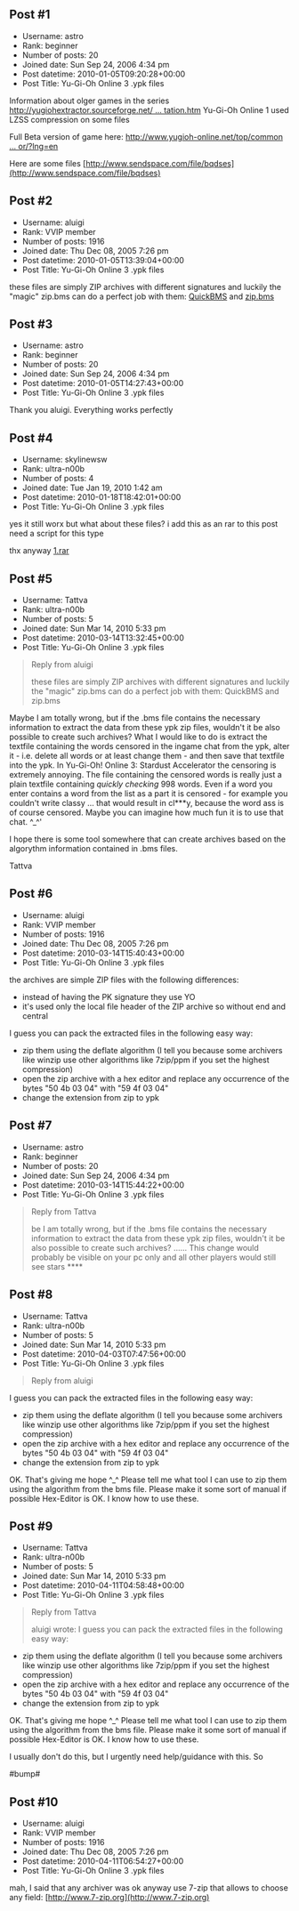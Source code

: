 ## Post #1
- Username: astro
- Rank: beginner
- Number of posts: 20
- Joined date: Sun Sep 24, 2006 4:34 pm
- Post datetime: 2010-01-05T09:20:28+00:00
- Post Title: Yu-Gi-Oh Online 3 .ypk files

Information about olger games in the series [http://yugiohextractor.sourceforge.net/ ... tation.htm](http://yugiohextractor.sourceforge.net/documentation.htm)
Yu-Gi-Oh Online 1  used LZSS compression on some files

Full Beta version of game here: [http://www.yugioh-online.net/top/common ... or/?lng=en](http://www.yugioh-online.net/top/common/duel_accelerator/?lng=en)


Here are some files [http://www.sendspace.com/file/bqdses](http://www.sendspace.com/file/bqdses)
## Post #2
- Username: aluigi
- Rank: VVIP member
- Number of posts: 1916
- Joined date: Thu Dec 08, 2005 7:26 pm
- Post datetime: 2010-01-05T13:39:04+00:00
- Post Title: Yu-Gi-Oh Online 3 .ypk files

these files are simply ZIP archives with different signatures and luckily the "magic" zip.bms can do a perfect job with them:
[QuickBMS](http://aluigi.org/papers.htm#quickbms) and [zip.bms](http://aluigi.org/papers/bms/zip.bms)
## Post #3
- Username: astro
- Rank: beginner
- Number of posts: 20
- Joined date: Sun Sep 24, 2006 4:34 pm
- Post datetime: 2010-01-05T14:27:43+00:00
- Post Title: Yu-Gi-Oh Online 3 .ypk files

Thank you aluigi. Everything works perfectly
## Post #4
- Username: skylinewsw
- Rank: ultra-n00b
- Number of posts: 4
- Joined date: Tue Jan 19, 2010 1:42 am
- Post datetime: 2010-01-18T18:42:01+00:00
- Post Title: Yu-Gi-Oh Online 3 .ypk files

yes it still worx but what about these files? i add this as an rar to this post need a script for this type

thx anyway
[1.rar](https://xentaxbackup.github.io/file/2741_1.rar)
## Post #5
- Username: Tattva
- Rank: ultra-n00b
- Number of posts: 5
- Joined date: Sun Mar 14, 2010 5:33 pm
- Post datetime: 2010-03-14T13:32:45+00:00
- Post Title: Yu-Gi-Oh Online 3 .ypk files

> Reply from aluigi
>
> these files are simply ZIP archives with different signatures and luckily the "magic" zip.bms can do a perfect job with them:
QuickBMS and zip.bms

Maybe I am totally wrong, but if the .bms file contains the necessary information to extract the data from these ypk zip files,
wouldn't it be also possible to create such archives?
What I would like to do is extract the textfile containing the words censored in the ingame chat from the ypk, alter it - i.e. delete all words
or at least change them - and then save that textfile into the ypk. In Yu-Gi-Oh! Online 3: Stardust Accelerator the censoring is extremely
annoying. The file containing the censored words is really just a plain textfile containing *quickly checking* 998 words. Even if a word you enter
contains a word from the list as a part it is censored - for example you couldn't write classy … that would result in cl***y, because
the word ass is of course censored. Maybe you can imagine how much fun it is to use that chat. ^_^'

I hope there is some tool somewhere that can create archives based on the algorythm information contained in .bms files.

Tattva
## Post #6
- Username: aluigi
- Rank: VVIP member
- Number of posts: 1916
- Joined date: Thu Dec 08, 2005 7:26 pm
- Post datetime: 2010-03-14T15:40:43+00:00
- Post Title: Yu-Gi-Oh Online 3 .ypk files

the archives are simple ZIP files with the following differences:
- instead of having the PK signature they use YO
- it's used only the local file header of the ZIP archive so without end and central

I guess you can pack the extracted files in the following easy way:
- zip them using the deflate algorithm (I tell you because some archivers like winzip use other algorithms like 7zip/ppm if you set the highest compression)
- open the zip archive with a hex editor and replace any occurrence of the bytes "50 4b 03 04" with "59 4f 03 04"
- change the extension from zip to ypk
## Post #7
- Username: astro
- Rank: beginner
- Number of posts: 20
- Joined date: Sun Sep 24, 2006 4:34 pm
- Post datetime: 2010-03-14T15:44:22+00:00
- Post Title: Yu-Gi-Oh Online 3 .ypk files

> Reply from Tattva
>
> be I am totally wrong, but if the .bms file contains the necessary information to extract the data from these ypk zip files,
wouldn't it be also possible to create such archives?
......
This change would probably be visible on your pc only and all other players would still see stars ****
## Post #8
- Username: Tattva
- Rank: ultra-n00b
- Number of posts: 5
- Joined date: Sun Mar 14, 2010 5:33 pm
- Post datetime: 2010-04-03T07:47:56+00:00
- Post Title: Yu-Gi-Oh Online 3 .ypk files

> Reply from aluigi
>
> 
I guess you can pack the extracted files in the following easy way:
- zip them using the deflate algorithm (I tell you because some archivers like winzip use other algorithms like 7zip/ppm if you set the highest compression)
- open the zip archive with a hex editor and replace any occurrence of the bytes "50 4b 03 04" with "59 4f 03 04"
- change the extension from zip to ypk

OK. That's giving me hope ^_^
Please tell me what tool I can use to zip them using the algorithm from the bms file. Please make it some sort of manual if possible 
Hex-Editor is OK. I know how to use these.
## Post #9
- Username: Tattva
- Rank: ultra-n00b
- Number of posts: 5
- Joined date: Sun Mar 14, 2010 5:33 pm
- Post datetime: 2010-04-11T04:58:48+00:00
- Post Title: Yu-Gi-Oh Online 3 .ypk files

> Reply from Tattva
>
> aluigi wrote:
I guess you can pack the extracted files in the following easy way:
- zip them using the deflate algorithm (I tell you because some archivers like winzip use other algorithms like 7zip/ppm if you set the highest compression)
- open the zip archive with a hex editor and replace any occurrence of the bytes "50 4b 03 04" with "59 4f 03 04"
- change the extension from zip to ypk

OK. That's giving me hope ^_^
Please tell me what tool I can use to zip them using the algorithm from the bms file. Please make it some sort of manual if possible 
Hex-Editor is OK. I know how to use these.

I usually don't do this, but I urgently need help/guidance with this.
So   

#bump#
## Post #10
- Username: aluigi
- Rank: VVIP member
- Number of posts: 1916
- Joined date: Thu Dec 08, 2005 7:26 pm
- Post datetime: 2010-04-11T06:54:27+00:00
- Post Title: Yu-Gi-Oh Online 3 .ypk files

mah, I said that any archiver was ok anyway use 7-zip that allows to choose any field:
[http://www.7-zip.org](http://www.7-zip.org)
